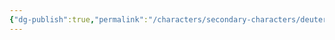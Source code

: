 ```yaml
---
{"dg-publish":true,"permalink":"/characters/secondary-characters/deuteragonists/king-kumar-vii/"}
---
```



